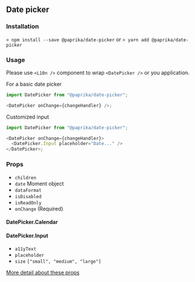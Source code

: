 ## Date picker

### Installation

`> npm install --save @paprika/date-picker`
or
`> yarn add @paprika/date-picker`

### Usage

Please use `<L10n />` component to wrap `<DatePicker />` or you application.

For a basic date picker

```js
import DatePicker from "@paprika/date-picker";

<DatePicker onChange={changeHandler} />;
```

Customized input

```js
import DatePicker from "@paprika/date-picker";

<DatePicker onChange={changeHandler}>
  <DatePicker.Input placeholder="Date..." />
</DatePicker>;
```

### Props

- `children`
- `date` Moment object
- `dataFormat`
- `isDisabled`
- `isReadOnly`
- `onChange` (Required)

#### DatePicker.Calendar

#### DatePicker.Input

- `a11yText`
- `placeholder`
- `size` `["small", "medium", "large"]`

[More detail about these props](https://github.com/acl-services/paprika/blob/master/packages/DatePicker/src/DatePicker.js)
